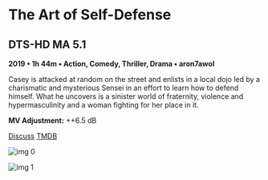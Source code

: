# The Art of Self-Defense

## DTS-HD MA 5.1

**2019 • 1h 44m • Action, Comedy, Thriller, Drama • aron7awol**

Casey is attacked at random on the street and enlists in a local dojo led by a charismatic and mysterious Sensei in an effort to learn how to defend himself. What he uncovers is a sinister world of fraternity, violence and hypermasculinity and a woman fighting for her place in it.

**MV Adjustment:** ++6.5 dB

[Discuss](https://www.avsforum.com/threads/bass-eq-for-filtered-movies.2995212/post-58742390)  [TMDB](480001)

![img 0](https://i.imgur.com/44UMl5M.jpg)

![img 1](https://i.imgur.com/21DnikF.png)

